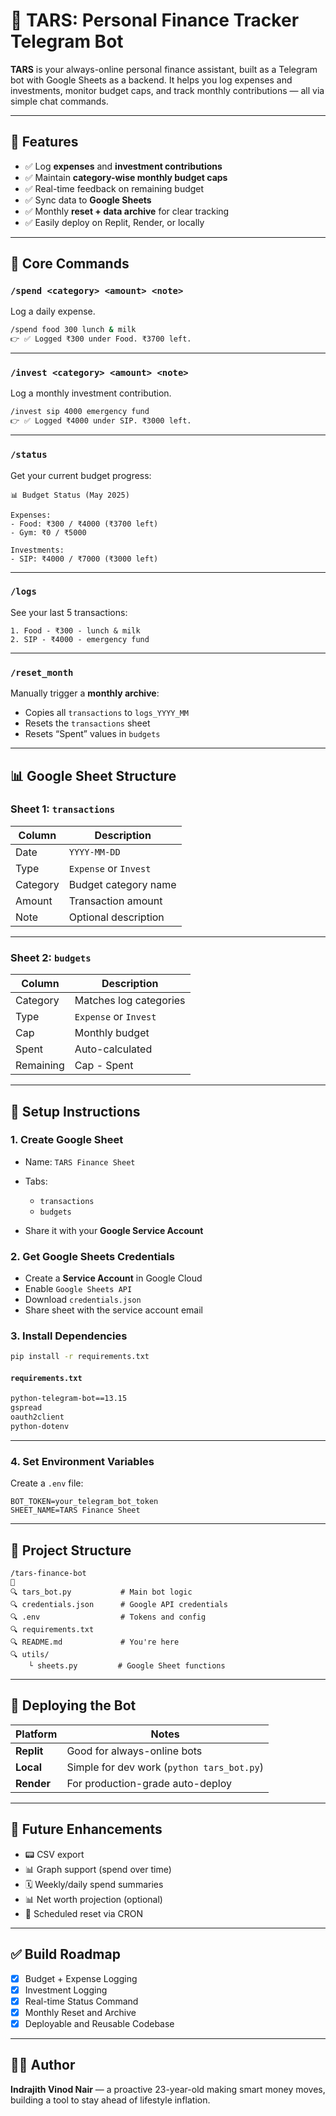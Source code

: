 # 🧠 TARS: Personal Finance Tracker Telegram Bot

**TARS** is your always-online personal finance assistant, built as a Telegram bot with Google Sheets as a backend. It helps you log expenses and investments, monitor budget caps, and track monthly contributions — all via simple chat commands.

---

## 📌 Features

* ✅ Log **expenses** and **investment contributions**
* ✅ Maintain **category-wise monthly budget caps**
* ✅ Real-time feedback on remaining budget
* ✅ Sync data to **Google Sheets**
* ✅ Monthly **reset + data archive** for clear tracking
* ✅ Easily deploy on Replit, Render, or locally

---

## 🧱 Core Commands

### `/spend <category> <amount> <note>`

Log a daily expense.

```bash
/spend food 300 lunch & milk
👉 ✅ Logged ₹300 under Food. ₹3700 left.
```

---

### `/invest <category> <amount> <note>`

Log a monthly investment contribution.

```bash
/invest sip 4000 emergency fund
👉 ✅ Logged ₹4000 under SIP. ₹3000 left.
```

---

### `/status`

Get your current budget progress:

```
📊 Budget Status (May 2025)

Expenses:
- Food: ₹300 / ₹4000 (₹3700 left)
- Gym: ₹0 / ₹5000

Investments:
- SIP: ₹4000 / ₹7000 (₹3000 left)
```

---

### `/logs`

See your last 5 transactions:

```
1. Food - ₹300 - lunch & milk
2. SIP - ₹4000 - emergency fund
```

---

### `/reset_month`

Manually trigger a **monthly archive**:

* Copies all `transactions` to `logs_YYYY_MM`
* Resets the `transactions` sheet
* Resets “Spent” values in `budgets`

---

## 📊 Google Sheet Structure

### Sheet 1: `transactions`

| Column   | Description           |
| -------- | --------------------- |
| Date     | `YYYY-MM-DD`          |
| Type     | `Expense` or `Invest` |
| Category | Budget category name  |
| Amount   | Transaction amount    |
| Note     | Optional description  |

---

### Sheet 2: `budgets`

| Column    | Description            |
| --------- | ---------------------- |
| Category  | Matches log categories |
| Type      | `Expense` or `Invest`  |
| Cap       | Monthly budget         |
| Spent     | Auto-calculated        |
| Remaining | Cap - Spent            |

---

## 🔐 Setup Instructions

### 1. Create Google Sheet

* Name: `TARS Finance Sheet`
* Tabs:

  * `transactions`
  * `budgets`
* Share it with your **Google Service Account**

### 2. Get Google Sheets Credentials

* Create a **Service Account** in Google Cloud
* Enable `Google Sheets API`
* Download `credentials.json`
* Share sheet with the service account email

### 3. Install Dependencies

```bash
pip install -r requirements.txt
```

#### `requirements.txt`

```txt
python-telegram-bot==13.15
gspread
oauth2client
python-dotenv
```

---

### 4. Set Environment Variables

Create a `.env` file:

```env
BOT_TOKEN=your_telegram_bot_token
SHEET_NAME=TARS Finance Sheet
```

---

## 📁 Project Structure

```
/tars-finance-bot

🔍 tars_bot.py           # Main bot logic
🔍 credentials.json      # Google API credentials
🔍 .env                  # Tokens and config
🔍 requirements.txt
🔍 README.md             # You're here
🔍 utils/
    └︎ sheets.py         # Google Sheet functions
```

---

## 🚀 Deploying the Bot

| Platform   | Notes                                      |
| ---------- | ------------------------------------------ |
| **Replit** | Good for always-online bots                |
| **Local**  | Simple for dev work (`python tars_bot.py`) |
| **Render** | For production-grade auto-deploy           |

---

## 🧠 Future Enhancements

* 📟 CSV export
* 📊 Graph support (spend over time)
* 🗓 Weekly/daily spend summaries
* 📊 Net worth projection (optional)
* 🔄 Scheduled reset via CRON

---

## ✅ Build Roadmap

* [x] Budget + Expense Logging
* [x] Investment Logging
* [x] Real-time Status Command
* [x] Monthly Reset and Archive
* [x] Deployable and Reusable Codebase

---

## 🧑‍💻 Author

**Indrajith Vinod Nair** — a proactive 23-year-old making smart money moves, building a tool to stay ahead of lifestyle inflation.

